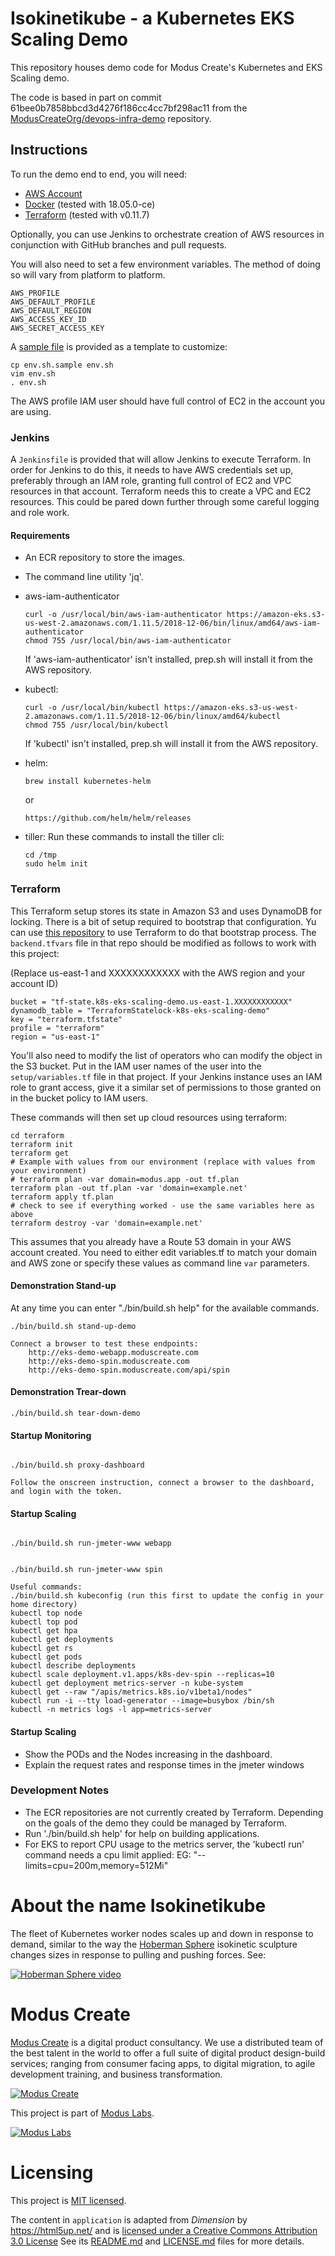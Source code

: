Isokinetikube - a Kubernetes EKS Scaling Demo
=============================================

This repository houses demo code for Modus Create's Kubernetes and EKS Scaling demo.

The code is based in part on commit 61bee0b7858bbcd3d4276f186cc4cc7bf298ac11 from the [ModusCreateOrg/devops-infra-demo](https://github.com/ModusCreateOrg/devops-infra-demo/) repository.

 
Instructions
------------

 To run the demo end to end, you will need:
 
* [AWS Account](https://aws.amazon.com/)
* [Docker](https://docker.com/) (tested with 18.05.0-ce)
* [Terraform](https://www.terraform.io/) (tested with  v0.11.7)

Optionally, you can use Jenkins to orchestrate creation of AWS resources in conjunction with GitHub branches and pull requests.

You will also need to set a few environment variables. The method of doing so will vary from platform to platform. 

```
AWS_PROFILE
AWS_DEFAULT_PROFILE
AWS_DEFAULT_REGION
AWS_ACCESS_KEY_ID
AWS_SECRET_ACCESS_KEY
```

A [sample file](env.sh.sample) is provided as a template to customize:

```
cp env.sh.sample env.sh
vim env.sh
. env.sh
```

The AWS profile IAM user should have full control of EC2 in the account you are using.

### Jenkins

A `Jenkinsfile` is provided that will allow Jenkins to execute Terraform. In order for Jenkins to do this, it needs to have AWS credentials set up, preferably through an IAM role, granting full control of EC2 and VPC resources in that account. Terraform needs this to create a VPC and EC2 resources. This could be pared down further through some careful logging and role work.

#### Requirements
- An ECR repository to store the images.
- The command line utility 'jq'.
- aws-iam-authenticator
	```
	curl -o /usr/local/bin/aws-iam-authenticator https://amazon-eks.s3-us-west-2.amazonaws.com/1.11.5/2018-12-06/bin/linux/amd64/aws-iam-authenticator
    chmod 755 /usr/local/bin/aws-iam-authenticator
	```
    If 'aws-iam-authenticator' isn't installed, prep.sh will install it from the AWS repository.
- kubectl:
	```
	curl -o /usr/local/bin/kubectl https://amazon-eks.s3-us-west-2.amazonaws.com/1.11.5/2018-12-06/bin/linux/amd64/kubectl
    chmod 755 /usr/local/bin/kubectl
	```
    If 'kubectl' isn't installed, prep.sh will install it from the AWS repository.

- helm:
    ```
    brew install kubernetes-helm
    ```
    or
    ```
    https://github.com/helm/helm/releases
    ```
- tiller:
    Run these commands to install the tiller cli:
    ```
    cd /tmp
    sudo helm init
    ```

### Terraform

This Terraform setup stores its state in Amazon S3 and uses DynamoDB for locking. There is a bit of setup required to bootstrap that configuration. Yu can use [this repository](https://github.com/monterail/terraform-bootstrap-example) to use Terraform to do that bootstrap process. The `backend.tfvars` file in that repo should be modified as follows to work with this project:

(Replace us-east-1 and XXXXXXXXXXXX with the AWS region and your account ID)
```
bucket = "tf-state.k8s-eks-scaling-demo.us-east-1.XXXXXXXXXXXX"
dynamodb_table = "TerraformStatelock-k8s-eks-scaling-demo"
key = "terraform.tfstate"
profile = "terraform"
region = "us-east-1"
```
You'll also need to modify the list of operators who can modify the object in the S3 bucket. Put in the IAM user names of the user into the `setup/variables.tf` file in that project. If your Jenkins instance uses an IAM role to grant access, give it a similar set of permissions to those granted on in the bucket policy to IAM users.

These commands will then set up cloud resources using terraform:
 
    cd terraform
    terraform init
    terraform get
    # Example with values from our environment (replace with values from your environment)
    # terraform plan -var domain=modus.app -out tf.plan
    terraform plan -out tf.plan -var 'domain=example.net'
    terraform apply tf.plan
    # check to see if everything worked - use the same variables here as above
    terraform destroy -var 'domain=example.net'

This assumes that you already have a Route 53 domain in your AWS account created.
You need to either edit variables.tf to match your domain and AWS zone or specify these values as command line `var` parameters.

#### Demonstration Stand-up
At any time you can enter "./bin/build.sh help" for the available commands.

```
./bin/build.sh stand-up-demo

Connect a browser to test these endpoints:
    http://eks-demo-webapp.moduscreate.com
    http://eks-demo-spin.moduscreate.com
    http://eks-demo-spin.moduscreate.com/api/spin
```
#### Demonstration Trear-down
```
./bin/build.sh tear-down-demo

```

#### Startup Monitoring
```

./bin/build.sh proxy-dashboard

Follow the onscreen instruction, connect a browser to the dashboard, and login with the token.

```

#### Startup Scaling
```

./bin/build.sh run-jmeter-www webapp

```
```

./bin/build.sh run-jmeter-www spin

```

```
Useful commands:
./bin/build.sh kubeconfig (run this first to update the config in your home directory)
kubectl top node
kubectl top pod
kubectl get hpa
kubectl get deployments
kubectl get rs
kubectl get pods
kubectl describe deployments
kubectl scale deployment.v1.apps/k8s-dev-spin --replicas=10
kubectl get deployment metrics-server -n kube-system
kubectl get --raw "/apis/metrics.k8s.io/v1beta1/nodes"
kubectl run -i --tty load-generator --image=busybox /bin/sh
kubectl -n metrics logs -l app=metrics-server

```

#### Startup Scaling

- Show the PODs and the Nodes increasing in the dashboard.
- Explain the request rates and response times in the jmeter windows

### Development Notes
- The ECR repositories are not currently created by Terraform. Depending on the goals of the demo they could be managed by Terraform.
- Run './bin/build.sh help' for help on building applications.
- For EKS to report CPU usage to the metrics server, the 'kubectl run' command needs a cpu limit applied: EG: "--limits=cpu=200m,memory=512Mi" 

# About the name Isokinetikube

The fleet of Kubernetes worker nodes scales up and down in response to demand, similar to the way the [Hoberman Sphere](https://en.wikipedia.org/wiki/Hoberman_sphere) isokinetic sculpture changes sizes in response to pulling and pushing forces. See:

[![Hoberman Sphere video](http://img.youtube.com/vi/0b40puT7N68/0.jpg)](http://www.youtube.com/watch?v=0b40puT7N68E)

# Modus Create

[Modus Create](https://moduscreate.com) is a digital product consultancy. We use a distributed team of the best talent in the world to offer a full suite of digital product design-build services; ranging from consumer facing apps, to digital migration, to agile development training, and business transformation.

[![Modus Create](https://res.cloudinary.com/modus-labs/image/upload/h_80/v1533109874/modus/logo-long-black.png)](https://moduscreate.com)

This project is part of [Modus Labs](https://labs.moduscreate.com).

[![Modus Labs](https://res.cloudinary.com/modus-labs/image/upload/h_80/v1531492623/labs/logo-black.png)](https://labs.moduscreate.com)

# Licensing

This project is [MIT licensed](./LICENSE).

The content in `application` is adapted from _Dimension_ by https://html5up.net/ and is [licensed under a Creative Commons Attribution 3.0 License](https://html5up.net/license) See its [README.md](application/README.md) and [LICENSE.md](application/LICENSE.md) files for more details.

